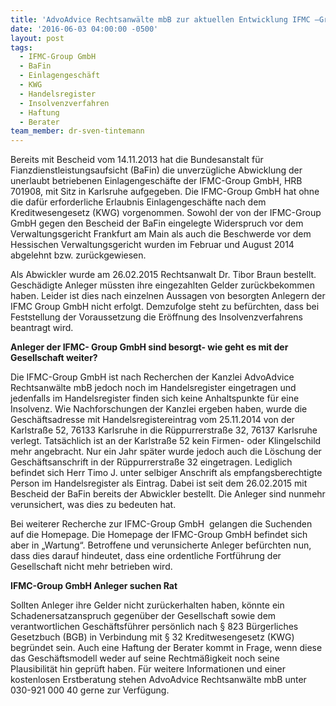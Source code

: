 ```yaml
---
title: 'AdvoAdvice Rechtsanwälte mbB zur aktuellen Entwicklung IFMC –Group GmbH '
date: '2016-06-03 04:00:00 -0500'
layout: post
tags:
  - IFMC-Group GmbH
  - BaFin
  - Einlagengeschäft
  - KWG
  - Handelsregister
  - Insolvenzverfahren
  - Haftung
  - Berater
team_member: dr-sven-tintemann
---
```



Bereits mit Bescheid vom 14.11.2013 hat die Bundesanstalt f&uuml;r Fianzdienstleistungsaufsicht (BaFin) die unverz&uuml;gliche Abwicklung der unerlaubt betriebenen Einlagengesch&auml;fte der IFMC-Group GmbH, HRB 701908, mit Sitz in Karlsruhe aufgegeben. Die IFMC-Group GmbH hat ohne die daf&uuml;r erforderliche Erlaubnis Einlagengesch&auml;fte nach dem Kreditwesengesetz (KWG) vorgenommen. Sowohl der von der IFMC-Group GmbH gegen den Bescheid der BaFin eingelegte Widerspruch vor dem Verwaltungsgericht Frankfurt am Main als auch die Beschwerde vor dem Hessischen Verwaltungsgericht wurden im Februar und August 2014 abgelehnt bzw. zur&uuml;ckgewiesen.

Als Abwickler wurde am 26.02.2015 Rechtsanwalt Dr. Tibor Braun bestellt. Gesch&auml;digte Anleger m&uuml;ssten ihre eingezahlten Gelder zur&uuml;ckbekommen haben. Leider ist dies nach einzelnen Aussagen von besorgten Anlegern der IFMC Group GmbH nicht erfolgt. Demzufolge steht zu bef&uuml;rchten, dass bei Feststellung der Voraussetzung die Er&ouml;ffnung des Insolvenzverfahrens beantragt wird.

**Anleger der IFMC- Group GmbH sind besorgt- wie geht es mit der Gesellschaft weiter?**

Die IFMC-Group GmbH ist nach Recherchen der Kanzlei AdvoAdvice Rechtsanw&auml;lte mbB jedoch noch im Handelsregister eingetragen und jedenfalls im Handelsregister finden sich keine Anhaltspunkte f&uuml;r eine Insolvenz. Wie Nachforschungen der Kanzlei ergeben haben, wurde die Gesch&auml;ftsadresse mit Handelsregistereintrag vom 25.11.2014 von der Karlstra&szlig;e 52, 76133 Karlsruhe in die R&uuml;ppurrerstra&szlig;e 32, 76137 Karlsruhe verlegt. Tats&auml;chlich ist an der Karlstra&szlig;e 52 kein Firmen- oder Klingelschild mehr angebracht. Nur ein Jahr sp&auml;ter wurde jedoch auch die L&ouml;schung der Gesch&auml;ftsanschrift in der R&uuml;ppurrerstra&szlig;e 32 eingetragen. Lediglich befindet sich Herr Timo J. unter selbiger Anschrift als empfangsberechtigte Person im Handelsregister als Eintrag. Dabei ist seit dem 26.02.2015 mit Bescheid der BaFin bereits der Abwickler bestellt. Die Anleger sind nunmehr verunsichert, was dies zu bedeuten hat.

Bei weiterer Recherche zur IFMC-Group GmbH&nbsp; gelangen die Suchenden auf die Homepage. Die Homepage der IFMC-Group GmbH befindet sich aber in „Wartung“. Betroffene und verunsicherte Anleger bef&uuml;rchten nun, dass dies darauf hindeutet, dass eine ordentliche Fortf&uuml;hrung der Gesellschaft nicht mehr betrieben wird.

**IFMC-Group GmbH Anleger suchen Rat**

Sollten Anleger ihre Gelder nicht zur&uuml;ckerhalten haben, k&ouml;nnte ein Schadenersatzanspruch gegen&uuml;ber der Gesellschaft sowie dem verantwortlichen Gesch&auml;ftsf&uuml;hrer pers&ouml;nlich nach &sect; 823 B&uuml;rgerliches Gesetzbuch (BGB) in Verbindung mit &sect; 32 Kreditwesengesetz (KWG) begr&uuml;ndet sein. Auch eine Haftung der Berater kommt in Frage, wenn diese das Gesch&auml;ftsmodell weder auf seine Rechtm&auml;&szlig;igkeit noch seine Plausibilit&auml;t hin gepr&uuml;ft haben. F&uuml;r weitere Informationen und einer kostenlosen Erstberatung stehen AdvoAdvice Rechtsanw&auml;lte mbB unter 030-921 000 40 gerne zur Verf&uuml;gung.